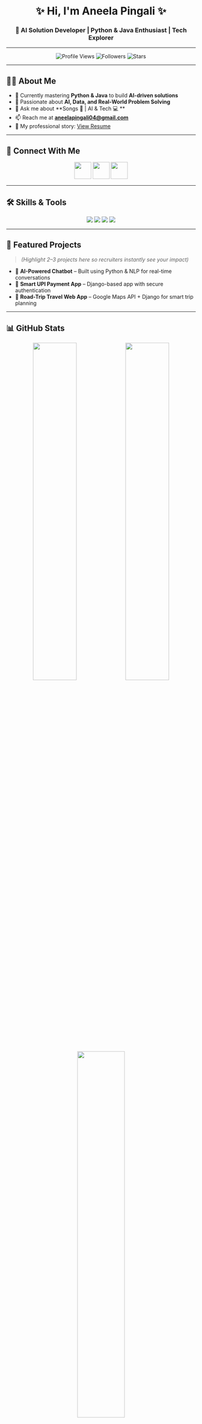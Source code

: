 <!-- Profile Header -->
<h1 align="center">✨ Hi, I'm Aneela Pingali ✨</h1>
<h3 align="center">🚀 AI Solution Developer | Python & Java Enthusiast | Tech Explorer</h3>

---

<p align="center">
  <img src="https://komarev.com/ghpvc/?username=aneela2004&label=Profile%20Views&color=blueviolet&style=for-the-badge" alt="Profile Views"/>
  <img src="https://img.shields.io/github/followers/aneela2004?style=for-the-badge&logo=github&label=Followers" alt="Followers"/>
  <img src="https://img.shields.io/github/stars/aneela2004?style=for-the-badge&logo=github&label=Stars" alt="Stars"/>
</p>

---

## 👩‍💻 About Me  
- 🌱 Currently mastering **Python & Java** to build **AI-driven solutions**  
- 🎯 Passionate about **AI, Data, and Real-World Problem Solving**  
- 💬 Ask me about **Songs 🎵 | AI & Tech 💻 **  
- 📫 Reach me at **aneelapingali04@gmail.com**  
- 📄 My professional story: [View Resume](https://drive.google.com/file/d/1SWbfW2DgPW7yOFhffjNjvbYOgEmMQ4T1/view?usp=drivesdk)  

---

## 🔗 Connect With Me  
<p align="center">
  <a href="mailto:aneelapingali04@gmail.com"><img src="https://img.icons8.com/color/48/000000/gmail-new.png" width="45"/></a>
  <a href="https://linkedin.com/in/YOUR-LINKEDIN"><img src="https://img.icons8.com/color/48/000000/linkedin.png" width="45"/></a>
  <a href="https://github.com/aneela2004"><img src="https://img.icons8.com/color/48/000000/github.png" width="45"/></a>
</p>

---

## 🛠️ Skills & Tools  
<p align="center">
  <img src="https://img.shields.io/badge/Python-3670A0?style=for-the-badge&logo=python&logoColor=yellow" />
  <img src="https://img.shields.io/badge/MySQL-005C84?style=for-the-badge&logo=mysql&logoColor=white" />
  <img src="https://img.shields.io/badge/HTML5-E34F26?style=for-the-badge&logo=html5&logoColor=white" />
  <img src="https://img.shields.io/badge/CSS3-1572B6?style=for-the-badge&logo=css3&logoColor=white" />
</p>

---

## 🚀 Featured Projects  
> *(Highlight 2–3 projects here so recruiters instantly see your impact)*  

- 🔹 **AI-Powered Chatbot** – Built using Python & NLP for real-time conversations  
- 🔹 **Smart UPI Payment App** – Django-based app with secure authentication  
- 🔹 **Road-Trip Travel Web App** – Google Maps API + Django for smart trip planning  

---

## 📊 GitHub Stats  
<p align="center">
  <img src="https://github-readme-stats.vercel.app/api?username=aneela2004&show_icons=true&theme=tokyonight&hide_border=true" width="48%" />
  <img src="https://github-readme-streak-stats.herokuapp.com/?user=aneela2004&theme=tokyonight&hide_border=true" width="48%"/>
</p>

<p align="center">
  <img src="https://github-readme-stats.vercel.app/api/top-langs/?username=aneela2004&layout=compact&theme=tokyonight&hide_border=true" width="50%"/>
</p>

---

## 🏆 Achievements  
<p align="left"> <a href="https://github.com/ryo-ma/github-profile-trophy"><img src="https://github-profile-trophy.vercel.app/?username=aneela2004" alt="aneela2004" /></a> </p>

---

## 🌟 Quote I Believe In  
<p align="center">
  <i>"Code is like humor. When you have to explain it, it’s bad."</i>  
</p>

---

✨ *If you like my work, feel free to connect and collaborate!* ✨
